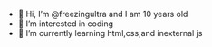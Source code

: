 - 👋 Hi, I’m @freezingultra and I am 10 years old
- 👀 I’m interested in coding
- 🌱 I’m currently learning html,css,and inexternal js

<!---
freezingultra/freezingultra is a ✨ special ✨ repository because its `README.md` (this file) appears on your GitHub profile.
You can click the Preview link to take a look at your changes.
--->
